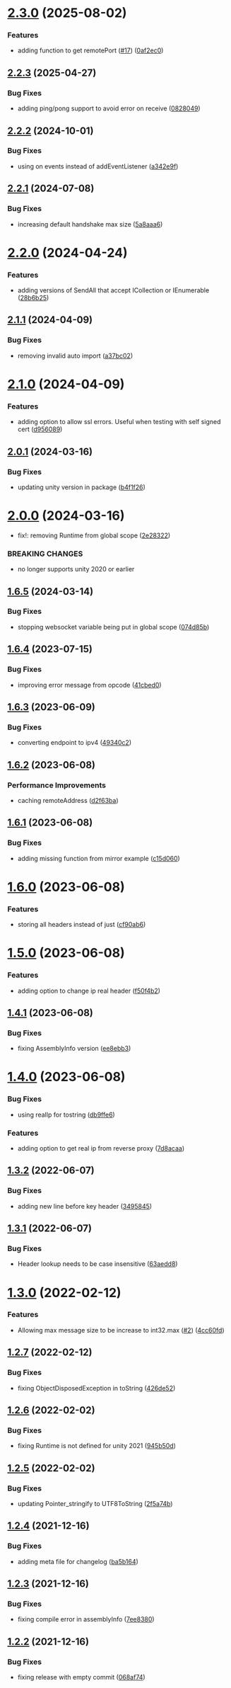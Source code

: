 # [2.3.0](https://github.com/James-Frowen/SimpleWebTransport/compare/v2.2.3...v2.3.0) (2025-08-02)


### Features

* adding function to get remotePort ([#17](https://github.com/James-Frowen/SimpleWebTransport/issues/17)) ([0af2ec0](https://github.com/James-Frowen/SimpleWebTransport/commit/0af2ec0f44520f2f11436daca49e74f20cb8561e))

## [2.2.3](https://github.com/James-Frowen/SimpleWebTransport/compare/v2.2.2...v2.2.3) (2025-04-27)


### Bug Fixes

* adding ping/pong support to avoid error on receive ([0828049](https://github.com/James-Frowen/SimpleWebTransport/commit/0828049f4c33272047d83916e2f98b483c83f0ec))

## [2.2.2](https://github.com/James-Frowen/SimpleWebTransport/compare/v2.2.1...v2.2.2) (2024-10-01)


### Bug Fixes

* using on events instead of addEventListener ([a342e9f](https://github.com/James-Frowen/SimpleWebTransport/commit/a342e9f5ff4ccd4323af6da812cffc38f744edbd))

## [2.2.1](https://github.com/James-Frowen/SimpleWebTransport/compare/v2.2.0...v2.2.1) (2024-07-08)


### Bug Fixes

* increasing default handshake max size ([5a8aaa6](https://github.com/James-Frowen/SimpleWebTransport/commit/5a8aaa6398181a38d3ac0a0cc14008cc8dd00c32))

# [2.2.0](https://github.com/James-Frowen/SimpleWebTransport/compare/v2.1.1...v2.2.0) (2024-04-24)


### Features

* adding versions of SendAll that accept ICollection or IEnumerable ([28b6b25](https://github.com/James-Frowen/SimpleWebTransport/commit/28b6b25f7c1bf26cef04f5bae25377b485eec1ae))

## [2.1.1](https://github.com/James-Frowen/SimpleWebTransport/compare/v2.1.0...v2.1.1) (2024-04-09)


### Bug Fixes

* removing invalid auto import ([a37bc02](https://github.com/James-Frowen/SimpleWebTransport/commit/a37bc023a5de45cac8740f6e6d62e60b04a25335))

# [2.1.0](https://github.com/James-Frowen/SimpleWebTransport/compare/v2.0.1...v2.1.0) (2024-04-09)


### Features

* adding option to allow ssl errors. Useful when testing with self signed cert ([d956089](https://github.com/James-Frowen/SimpleWebTransport/commit/d9560893c1f8ac2f38a3dd1baf462dea7b42aaff))

## [2.0.1](https://github.com/James-Frowen/SimpleWebTransport/compare/v2.0.0...v2.0.1) (2024-03-16)


### Bug Fixes

* updating unity version in package ([b4f1f26](https://github.com/James-Frowen/SimpleWebTransport/commit/b4f1f260311c431b10221a104bf14a50342cde41))

# [2.0.0](https://github.com/James-Frowen/SimpleWebTransport/compare/v1.6.5...v2.0.0) (2024-03-16)


* fix!: removing Runtime from global scope ([2e28322](https://github.com/James-Frowen/SimpleWebTransport/commit/2e283225e53c8f1a90f7504d11811d501c2f7f2b))


### BREAKING CHANGES

* no longer supports unity 2020 or earlier

## [1.6.5](https://github.com/James-Frowen/SimpleWebTransport/compare/v1.6.4...v1.6.5) (2024-03-14)


### Bug Fixes

* stopping websocket variable being put in global scope ([074d85b](https://github.com/James-Frowen/SimpleWebTransport/commit/074d85b907d3f9d7e303efdda55295ed9be0678f))

## [1.6.4](https://github.com/James-Frowen/SimpleWebTransport/compare/v1.6.3...v1.6.4) (2023-07-15)


### Bug Fixes

* improving error message from opcode ([41cbed0](https://github.com/James-Frowen/SimpleWebTransport/commit/41cbed01932828640dfac2bb3c41f1f583b2af54))

## [1.6.3](https://github.com/James-Frowen/SimpleWebTransport/compare/v1.6.2...v1.6.3) (2023-06-09)


### Bug Fixes

* converting endpoint to ipv4 ([49340c2](https://github.com/James-Frowen/SimpleWebTransport/commit/49340c2bef3a6ee334cb985431dd2ccbfc7c749e))

## [1.6.2](https://github.com/James-Frowen/SimpleWebTransport/compare/v1.6.1...v1.6.2) (2023-06-08)


### Performance Improvements

* caching remoteAddress ([d2f63ba](https://github.com/James-Frowen/SimpleWebTransport/commit/d2f63ba895ab1936eb830a649a5e7a78503f13ed))

## [1.6.1](https://github.com/James-Frowen/SimpleWebTransport/compare/v1.6.0...v1.6.1) (2023-06-08)


### Bug Fixes

* adding missing function from mirror example ([c15d060](https://github.com/James-Frowen/SimpleWebTransport/commit/c15d060be3b4e832649ea9737d3f7975d116a180))

# [1.6.0](https://github.com/James-Frowen/SimpleWebTransport/compare/v1.5.0...v1.6.0) (2023-06-08)


### Features

* storing all headers instead of just ([cf90ab6](https://github.com/James-Frowen/SimpleWebTransport/commit/cf90ab6f30719242e9e93aa7c282d123a08bf423))

# [1.5.0](https://github.com/James-Frowen/SimpleWebTransport/compare/v1.4.1...v1.5.0) (2023-06-08)


### Features

* adding option to change ip real header ([f50f4b2](https://github.com/James-Frowen/SimpleWebTransport/commit/f50f4b2299d36eac30f02b441745b4a4a4242680))

## [1.4.1](https://github.com/James-Frowen/SimpleWebTransport/compare/v1.4.0...v1.4.1) (2023-06-08)


### Bug Fixes

* fixing AssemblyInfo version ([ee8ebb3](https://github.com/James-Frowen/SimpleWebTransport/commit/ee8ebb3ad9608228b69392f52aec99c1cc12848b))

# [1.4.0](https://github.com/James-Frowen/SimpleWebTransport/compare/v1.3.2...v1.4.0) (2023-06-08)


### Bug Fixes

* using realIp for tostring ([db9ffe6](https://github.com/James-Frowen/SimpleWebTransport/commit/db9ffe6d8b5e581b43e5c599610671c6a0efe732))


### Features

* adding option to get real ip from reverse proxy ([7d8acaa](https://github.com/James-Frowen/SimpleWebTransport/commit/7d8acaaf9c2bbc3b09bbc0f11b33463f6a6a3f0d))

## [1.3.2](https://github.com/James-Frowen/SimpleWebTransport/compare/v1.3.1...v1.3.2) (2022-06-07)


### Bug Fixes

* adding new line before key header ([3495845](https://github.com/James-Frowen/SimpleWebTransport/commit/3495845b8c3fa6838f0838660b652302a20b714a))

## [1.3.1](https://github.com/James-Frowen/SimpleWebTransport/compare/v1.3.0...v1.3.1) (2022-06-07)


### Bug Fixes

* Header lookup needs to be case insensitive ([63aedd8](https://github.com/James-Frowen/SimpleWebTransport/commit/63aedd8086b45b30dbbc6039d47a6c59db7aeded))

# [1.3.0](https://github.com/James-Frowen/SimpleWebTransport/compare/v1.2.7...v1.3.0) (2022-02-12)


### Features

* Allowing max message size to be increase to int32.max ([#2](https://github.com/James-Frowen/SimpleWebTransport/issues/2)) ([4cc60fd](https://github.com/James-Frowen/SimpleWebTransport/commit/4cc60fd67f3c65d90ced0e6f9f97d15d0368076d))

## [1.2.7](https://github.com/James-Frowen/SimpleWebTransport/compare/v1.2.6...v1.2.7) (2022-02-12)


### Bug Fixes

* fixing ObjectDisposedException in toString ([426de52](https://github.com/James-Frowen/SimpleWebTransport/commit/426de52ee4e98ac6212713b2b2272e3affb8fc99))

## [1.2.6](https://github.com/James-Frowen/SimpleWebTransport/compare/v1.2.5...v1.2.6) (2022-02-02)


### Bug Fixes

* fixing Runtime is not defined for unity 2021 ([945b50d](https://github.com/James-Frowen/SimpleWebTransport/commit/945b50dbad5b71c43e2bdaa4033f87d3f62c5572))

## [1.2.5](https://github.com/James-Frowen/SimpleWebTransport/compare/v1.2.4...v1.2.5) (2022-02-02)


### Bug Fixes

* updating Pointer_stringify to UTF8ToString ([2f5a74b](https://github.com/James-Frowen/SimpleWebTransport/commit/2f5a74ba10865e934be8d3b54ebfdeb14ca491f6))

## [1.2.4](https://github.com/James-Frowen/SimpleWebTransport/compare/v1.2.3...v1.2.4) (2021-12-16)


### Bug Fixes

* adding meta file for changelog ([ba5b164](https://github.com/James-Frowen/SimpleWebTransport/commit/ba5b1647aa5cc69ca80f5b52c542a9b5ee749c7f))

## [1.2.3](https://github.com/James-Frowen/SimpleWebTransport/compare/v1.2.2...v1.2.3) (2021-12-16)


### Bug Fixes

* fixing compile error in assemblyInfo ([7ee8380](https://github.com/James-Frowen/SimpleWebTransport/commit/7ee8380b4daf34d4e12017de55d8be481690046f))

## [1.2.2](https://github.com/James-Frowen/SimpleWebTransport/compare/v1.2.1...v1.2.2) (2021-12-16)


### Bug Fixes

* fixing release with empty commit ([068af74](https://github.com/James-Frowen/SimpleWebTransport/commit/068af74f7399354081f25181f90fb060b0fa1524))
